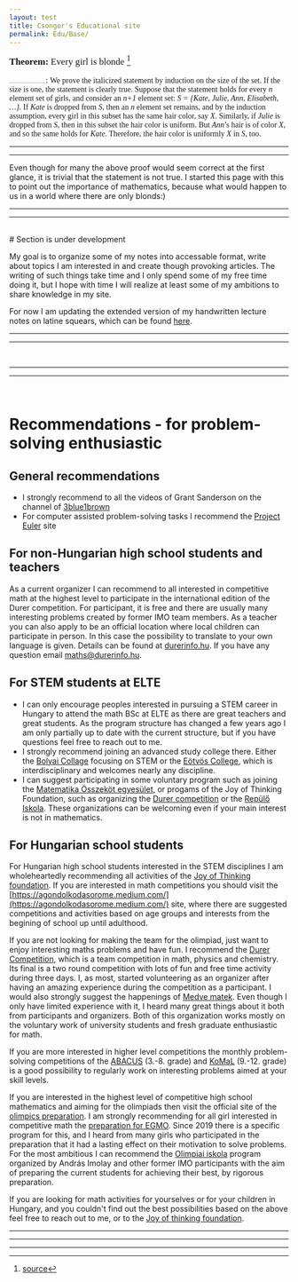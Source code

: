 ```yaml
---
layout: test
title: Csongor's Educational site  
permalink: Edu/Base/
---
```


<span style="font-family:Papyrus; font-size:1.2em;"> **Theorem:** Every girl is blonde [^1]</span>

<span style="font-family:Papyrus; font-size:1;"> **Proof.** It is sufficient to show that in every set of girls, any two members have the same hair color. There exists at least one blonde girl. And all the girls form a set. </span>
: <span style="font-family:Papyrus; font-size:1em;"> We prove the italicized statement by induction on the size of the set. If the size is one, the statement is clearly true. Suppose that the statement holds for every *n* element set of girls, and consider an *n+1* element set: *S = {Kate, Julie, Ann, Elisabeth, …}*. If *Kate* is dropped from *S*, then an *n* element set remains, and by the induction assumption, every girl in this subset has the same hair color, say *X*. Similarly, if *Julie* is dropped from *S*, then in this subset the hair color is uniform. But *Ann*’s hair is of color *X*, and so the same holds for *Kate*. Therefore, the hair color is uniformly *X* in *S*, too.</span>

---
---

Even though for many the above proof would seem correct at the first glance, it is trivial that the statement is not true. I started this page with this to point out the importance of mathematics, because what would happen to us in a world where there are only blonds:)

---
---

<br>
# Section is under development

My goal is to organize some of my notes into accessable format, write about topics I am interested in and create though provoking articles. The writing of such things take time and I only spend some of my free time doing it, but I hope with time I will realize at least some of my ambitions to share knowledge in my site.

For now I am updating the extended version of my handwritten lecture notes on latine squears, which can be found [here](/Edu/notes/latin-squares).

<!-- TBD
# Content collection

I produce the content of this site mainly for my own sake, but if you have questions, suggestion or requests feel free to reach out. I am also glad if you report any error/mistake you encounter.

Here is the collection of the materials I produced. Most of this materials can be also reached from the menu in the top.

*Note: Most of the content are under production and the below list only shows my intentions in which topics I would like to produce content, but they may never be made.* 

- [Mathematical Modelling](/Edu/mat_mod/mat_mod)
    - Optimization
        - Mathematical Programing
        - Genetic Algorithm (Metaheuristic)
        - Queueing theory
        - Dynamical programing
        - Graph algorithms / network flows
    - Networks
    - Game Theory
    - Dynamical systems
        - Chaos theory
        - Modelling with differential equation
        - Cellular automaton
    - Stochastic Processes
        - Agent-Based Modelling
        - Monte Carlo Method
        - Markov process
    - Swarm intelligence
        - Boids modell

- Optimization

- Machine Learning 

- Coding

- Graph theory - []

- Numerical modelling

- Theory of computation - [textbook](https://cglab.ca/~michiel/TheoryOfComputation/TheoryOfComputation.pdf)

-->

---
---

<br>

---
---

<br>

# Recommendations - for problem-solving enthusiastic

## General recommendations

- I strongly recommend to all the videos of Grant Sanderson on the channel of [3blue1brown](www.3blue1brown.com)
- For computer assisted problem-solving tasks I recommend the [Project Euler](https://projecteuler.net/) site


## For non-Hungarian high school students and teachers

As a current organizer I can recommend to all interested in competitive math at the highest level to participate in the international edition of the Durer competition. For participant, it is free and there are usually many interesting problems created by former IMO team members. As a teacher you can also apply to be an official location where local children can participate in person. In this case the possibility to translate to your own language is given. Details can be found at [durerinfo.hu](https://durerinfo.hu/durer-in-english/durer-in-english-take-part-in-the-competition/). If you have any question email [maths@durerinfo.hu](mailto:maths@durerinfo.hu).

## For STEM students at ELTE

- I can only encourage peoples interested in pursuing a STEM career in Hungary to attend the math BSc at ELTE as there are great teachers and great students. As the program structure has changed a few years ago I am only partially up to date with the current structure, but if you have questions feel free to reach out to me.
- I strongly recommend joining an advanced study college there. Either the [Bolyai Collage](https://www.bolyai.elte.hu/) focusing on STEM or the [Eötvös College](www.eotvos.elte.hu), which is interdisciplinary and welcomes nearly any discipline.
- I can suggest participating in some voluntary program such as joining the [Matematika Összeköt egyesület](https://www.medvematek.hu/rolunk/szervezok), or progams of the Joy of Thinking Foundation, such as organizing the [Durer competition](https://durerinfo.hu/) or the [Repülő Iskola](https://agondolkodasorome.hu/tevekenysegeink/repulo-iskola/). These organizations can be welcoming even if your main interest is not in mathematics.


## For Hungarian school students

For Hungarian high school students interested in the STEM disciplines I am wholeheartedly recommending all activities of the [Joy of Thinking foundation](https://agondolkodasorome.hu/). If you are interested in math competitions you should visit the [https://agondolkodasorome.medium.com/](https://agondolkodasorome.medium.com/) site, where there are suggested competitions and activities based on age groups and interests from the begining of school up until adulthood.  

If you are not looking for making the team for the olimpiad, just want to enjoy interesting maths problems and have fun. I recommend the [Durer Competition](durerinfo.hu), which is a team competition in math, physics and chemistry. Its final is a two round competition with lots of fun and free time activity during three days. I, as most, started volunteering as an organizer after having an amazing experience during the competition as a participant. I would also strongly suggest the happenings of [Medve matek](https://medvematek.hu/rolunk/mokup). Even though I only have limited experience with it, I heard many great things about it both from participants and organizers. Both of this organization works mostly on the voluntary work of university students and fresh graduate enthusiastic for math.

If you are more interested in higher level competitions the monthly problem-solving competitions of the [ABACUS](http://mategye.hu/?pid=abacus/Abacus%20megrendel%F5lap) (3.-8. grade) and [KoMaL](komal.hu) (9.-12. grade) is a good possibility to regularly work on interesting problems aimed at your skill levels.

If you are interested in the highest level of competitive high school mathematics and aiming for the olimpiads then visit the official site of the [olimpics preparation](https://cms.renyi.hu/olimpiak/hu). I am strongly recommending for all girl interested in competitive math the [preparation for EGMO](https://cms.renyi.hu/olimpiak/hu/node/111). Since 2019 there is a specific program for this, and I heard from many girls who participated in the preparation that it had a lasting effect on their motivation to solve problems. For the most ambitious I can recommend the [Olimpiai iskola](https://cms.renyi.hu/olimpiak/hu/node/159) program organized by András Imolay and other former IMO participants with the aim of preparing the current students for achieving their best, by rigorous preparation.

If you are looking for math activities for yourselves or for your children in Hungary, and you couldn't find out the best possibilities based on the above feel free to reach out to me, or to the [Joy of thinking foundation](https://agondolkodasorome.hu/). 



---
---
---

[^1]: [source](https://ewkiss.web.elte.hu/wp/wordpress/education/math-jokes/#4)
